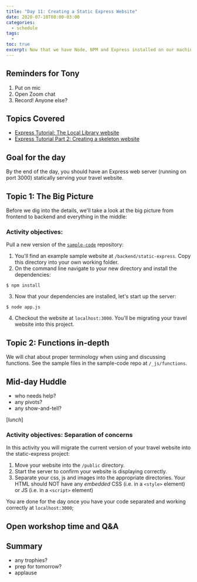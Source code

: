 ```yaml
---
title: "Day 11: Creating a Static Express Website"
date: 2020-07-10T08:00-03:00
categories:
  - schedule
tags:
  - 
toc: true
excerpt: Now that we have Node, NPM and Express installed on our machines, let build a skeleton website.
---
```

## Reminders for Tony
1. Put on mic
2. Open Zoom chat
3. Record! Anyone else?

## Topics Covered
- [Express Tutorial: The Local Library website](https://developer.mozilla.org/en-US/docs/Learn/Server-side/Express_Nodejs/Tutorial_local_library_website)
- [Express Tutorial Part 2: Creating a skeleton website](https://developer.mozilla.org/en-US/docs/Learn/Server-side/Express_Nodejs/skeleton_website)

## Goal for the day
By the end of the day, you should have an Express web server (running on port 3000) statically serving your travel website.

## Topic 1: The Big Picture
Before we dig into the details, we'll take a look at the big picture from frontend to backend and everything in the middle:

### Activity objectives: 
Pull a new version of the [`sample-code`](https://github.com/cprg210/sample-code/) repository:

1. You'll find an example sample website at `/backend/static-express`. Copy this directory into your own working folder.
2. On the command line navigate to your new directory and install the dependencies:

```shell
$ npm install
```

3. Now that your dependencies are installed, let's start up the server:

```shell
$ node app.js
```

4. Checkout the website at `localhost:3000`. You'll be migrating your travel website into this project.

## Topic 2: Functions in-depth
We will chat about proper terminology when using and discussing functions. See the sample files in the sample-code repo at `/_js/functions`.

## Mid-day Huddle
- who needs help?
- any pivots?
- any show-and-tell?

[*lunch*]

### Activity objectives: Separation of concerns
In this activity you will migrate the current version of your travel website into the static-express project:
1. Move your website into the `/public` directory.
2. Start the server to confirm your website is displaying correctly.
3. Separate your css, js and images into the appropriate directories. Your HTML should NOT have any *embedded* CSS (i.e. in a `<style>` element) or JS (i.e. in a `<script>` element)

You are done for the day once you have your code separated and working correctly at `localhost:3000`;

## Open workshop time and Q&A

## Summary
- any trophies?
- prep for tomorrow?
- applause